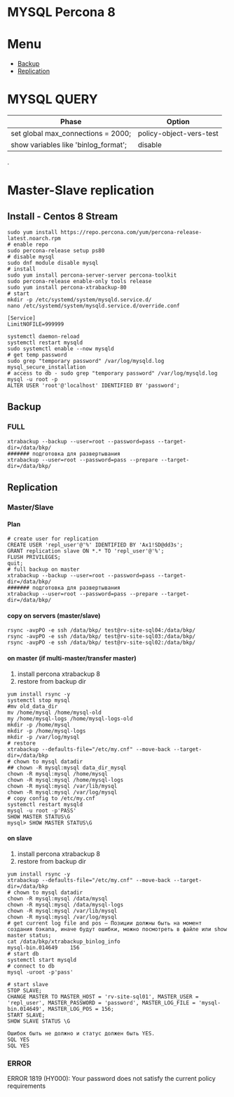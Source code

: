 # MYSQL Percona 8

# Menu
 - [Backup](https://github.com/allanian/docker/tree/master/databases/mysql#BACKUP)
 - [Replication](https://github.com/allanian/docker/tree/master/databases/mysql#Replication)

# MYSQL QUERY
|Phase|Option|
|--|--|
|set global max_connections = 2000;|policy-object-vers-test|
|show variables like 'binlog_format';| disable |

.
# Master-Slave replication
## Install - Centos 8 Stream
```
sudo yum install https://repo.percona.com/yum/percona-release-latest.noarch.rpm
# enable repo
sudo percona-release setup ps80
# disable mysql
sudo dnf module disable mysql
# install
sudo yum install percona-server-server percona-toolkit
sudo percona-release enable-only tools release
sudo yum install percona-xtrabackup-80
# start
mkdir -p /etc/systemd/system/mysqld.service.d/
nano /etc/systemd/system/mysqld.service.d/override.conf

[Service]
LimitNOFILE=999999

systemctl daemon-reload
systemctl restart mysqld
sudo systemctl enable --now mysqld
# get temp password
sudo grep "temporary password" /var/log/mysqld.log
mysql_secure_installation 
# access to db - sudo grep "temporary password" /var/log/mysqld.log
mysql -u root -p
ALTER USER 'root'@'localhost' IDENTIFIED BY 'password';
```
## Backup 
### FULL
```
xtrabackup --backup --user=root --password=pass --target-dir=/data/bkp/
####### подготовка для развертывания
xtrabackup --user=root --password=pass --prepare --target-dir=/data/bkp/
```



## Replication
### Master/Slave
#### Plan
```
# create user for replication
CREATE USER 'repl_user'@'%' IDENTIFIED BY 'Ax1!SD@dd3s';
GRANT replication slave ON *.* TO 'repl_user'@'%';
FLUSH PRIVILEGES;
quit;
# full backup on master
xtrabackup --backup --user=root --password=pass --target-dir=/data/bkp/
####### подготовка для развертывания
xtrabackup --user=root --password=pass --prepare --target-dir=/data/bkp/
```
#### copy on servers (master/slave)
```
rsync -avpPO -e ssh /data/bkp/ test@rv-site-sql04:/data/bkp/
rsync -avpPO -e ssh /data/bkp/ test@rv-site-sql03:/data/bkp/
rsync -avpPO -e ssh /data/bkp/ test@rv-site-sql02:/data/bkp/
```
#### on master (if multi-master/transfer master)
 1. install percona xtrabackup 8
 2. restore from backup dir
```
yum install rsync -y
systemctl stop mysql
#mv old_data_dir
mv /home/mysql /home/mysql-old
my /home/mysql-logs /home/mysql-logs-old
mkdir -p /home/mysql
mkdir -p /home/mysql-logs
mkdir -p /var/log/mysql
# restore
xtrabackup --defaults-file="/etc/my.cnf" --move-back --target-dir=/data/bkp
# chown to mysql datadir
## chown -R mysql:mysql data_dir_mysql
chown -R mysql:mysql /home/mysql
chown -R mysql:mysql /home/mysql-logs
chown -R mysql:mysql /var/lib/mysql
chown -R mysql:mysql /var/log/mysql
# copy config to /etc/my.cnf
systemctl restart mysqld
mysql -u root -p'PASS'
SHOW MASTER STATUS\G
mysql> SHOW MASTER STATUS\G
```
#### on slave
 1. install percona xtrabackup 8
 2. restore from backup dir
```
yum install rsync -y
xtrabackup --defaults-file="/etc/my.cnf" --move-back --target-dir=/data/bkp
# chown to mysql datadir
chown -R mysql:mysql /data/mysql
chown -R mysql:mysql /data/mysql-logs
chown -R mysql:mysql /var/lib/mysql
chown -R mysql:mysql /var/log/mysql
# get current log file and pos – Позиции должны быть на момент создания бэкапа, иначе будут ошибки, можно посмотреть в файле или show master status;
cat /data/bkp/xtrabackup_binlog_info
mysql-bin.014649	156
# start db
systemctl start mysqld
# connect to db
mysql -uroot -p'pass'

# start slave
STOP SLAVE;
CHANGE MASTER TO MASTER_HOST = 'rv-site-sql01', MASTER_USER = 'repl_user', MASTER_PASSWORD = 'password', MASTER_LOG_FILE = 'mysql-bin.014649', MASTER_LOG_POS = 156;
START SLAVE;
SHOW SLAVE STATUS \G

Ошибок быть не должно и статус должен быть YES.
SQL YES
SQL YES
```

### ERROR
ERROR 1819 (HY000): Your password does not satisfy the current policy requirements
